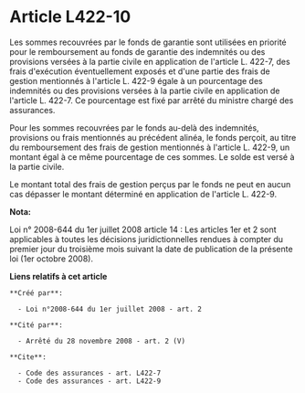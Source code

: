 # Article L422-10

Les sommes recouvrées par le fonds de garantie sont utilisées en priorité pour le remboursement au fonds de garantie des
indemnités ou des provisions versées à la partie civile en application de l'article L. 422-7, des frais d'exécution
éventuellement exposés et d'une partie des frais de gestion mentionnés à l'article L. 422-9 égale à un pourcentage des
indemnités ou des provisions versées à la partie civile en application de l'article L. 422-7. Ce pourcentage est fixé par
arrêté du ministre chargé des assurances. 

Pour les sommes recouvrées par le fonds au-delà des indemnités, provisions ou frais mentionnés au précédent alinéa, le fonds
perçoit, au titre du remboursement des frais de gestion mentionnés à l'article L. 422-9, un montant égal à ce même
pourcentage de ces sommes. Le solde est versé à la partie civile. 

Le montant total des frais de gestion perçus par le fonds ne peut en aucun cas dépasser le montant déterminé en application
de l'article L. 422-9.

**Nota:**

Loi n° 2008-644 du 1er juillet 2008 article 14 : Les articles 1er et 2 sont applicables à toutes les décisions
juridictionnelles rendues à compter du premier jour du troisième mois suivant la date de publication de la présente loi (1er
octobre 2008).

**Liens relatifs à cet article**

	**Créé par**:

	  - Loi n°2008-644 du 1er juillet 2008 - art. 2

	**Cité par**:

	  - Arrêté du 28 novembre 2008 - art. 2 (V)

	**Cite**:

	  - Code des assurances - art. L422-7
	  - Code des assurances - art. L422-9
